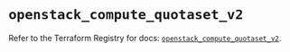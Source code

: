 # `openstack_compute_quotaset_v2`

Refer to the Terraform Registry for docs: [`openstack_compute_quotaset_v2`](https://registry.terraform.io/providers/terraform-provider-openstack/openstack/1.54.1/docs/resources/compute_quotaset_v2).
